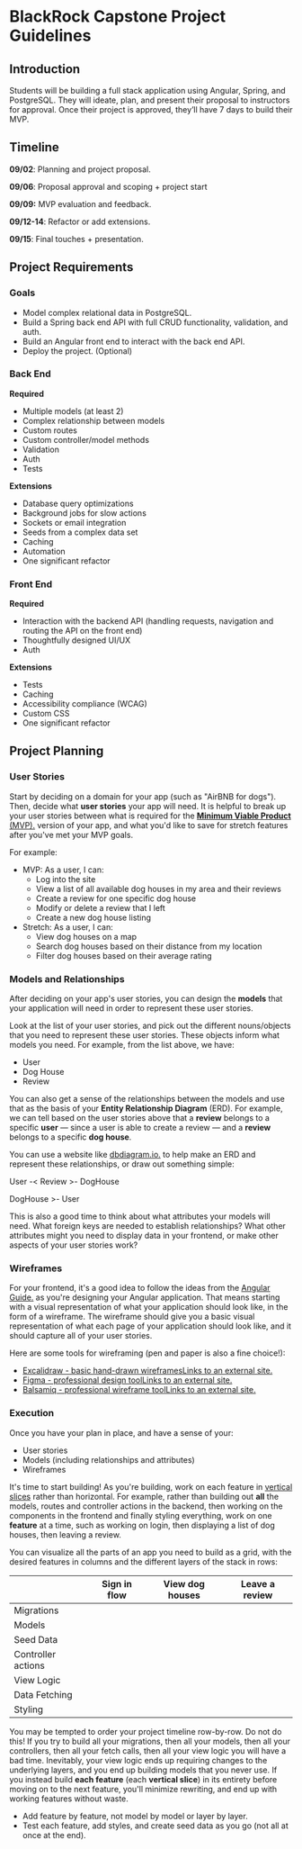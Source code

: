 # BlackRock Capstone Project Guidelines

## Introduction

Students will be building a full stack application using Angular, Spring, and
PostgreSQL. They will ideate, plan, and present their proposal to instructors
for approval. Once their project is approved, they’ll have 7 days to build their
MVP.

## Timeline

**09/02**: Planning and project proposal.

**09/06**: Proposal approval and scoping + project start

**09/09:** MVP evaluation and feedback.

**09/12-14**: Refactor or add extensions.

**09/15**: Final touches + presentation.

## Project Requirements

### Goals

- Model complex relational data in PostgreSQL.
- Build a Spring back end API with full CRUD functionality, validation, and
  auth.
- Build an Angular front end to interact with the back end API.
- Deploy the project. (Optional)

### Back End

**Required**

- Multiple models (at least 2)
- Complex relationship between models
- Custom routes
- Custom controller/model methods
- Validation
- Auth
- Tests

**Extensions**

- Database query optimizations
- Background jobs for slow actions
- Sockets or email integration
- Seeds from a complex data set
- Caching
- Automation
- One significant refactor

### Front End

**Required**

- Interaction with the backend API (handling requests, navigation and routing
  the API on the front end)
- Thoughtfully designed UI/UX
- Auth

**Extensions**

- Tests
- Caching
- Accessibility compliance (WCAG)
- Custom CSS
- One significant refactor

## Project Planning

### User Stories

Start by deciding on a domain for your app (such as "AirBNB for dogs"). Then,
decide what **user stories** your app will need. It is helpful to break up your
user stories between what is required for the
[**Minimum Viable Product** (MVP).](https://blog.crisp.se/2016/01/25/henrikkniberg/making-sense-of-mvp)
version of your app, and what you'd like to save for stretch features after
you've met your MVP goals.

For example:

- MVP: As a user, I can:
  - Log into the site
  - View a list of all available dog houses in my area and their reviews
  - Create a review for one specific dog house
  - Modify or delete a review that I left
  - Create a new dog house listing
- Stretch: As a user, I can:
  - View dog houses on a map
  - Search dog houses based on their distance from my location
  - Filter dog houses based on their average rating

### Models and Relationships

After deciding on your app's user stories, you can design the **models** that
your application will need in order to represent these user stories.

Look at the list of your user stories, and pick out the different nouns/objects
that you need to represent these user stories. These objects inform what models
you need. For example, from the list above, we have:

- User
- Dog House
- Review

You can also get a sense of the relationships between the models and use that as
the basis of your **Entity Relationship Diagram** (ERD). For example, we can
tell based on the user stories above that a **review** belongs to a specific
**user** — since a user is able to create a review — and a **review** belongs to
a specific **dog house**.

You can use a website like [dbdiagram.io.](https://dbdiagram.io/) to help make
an ERD and represent these relationships, or draw out something simple:

User -< Review >- DogHouse

DogHouse >- User

This is also a good time to think about what attributes your models will need.
What foreign keys are needed to establish relationships? What other attributes
might you need to display data in your frontend, or make other aspects of your
user stories work?

### Wireframes

For your frontend, it's a good idea to follow the ideas from the
[Angular Guide](https://angular.io/guide/)[.](https://reactjs.org/docs/thinking-in-react.html)
as you're designing your Angular application. That means starting with a visual
representation of what your application should look like, in the form of a
wireframe. The wireframe should give you a basic visual representation of what
each page of your application should look like, and it should capture all of
your user stories.

Here are some tools for wireframing (pen and paper is also a fine choice!):

- [Excalidraw - basic hand-drawn wireframesLinks to an external site.](https://excalidraw.com/)
- [Figma - professional design toolLinks to an external site.](https://www.figma.com/)
- [Balsamiq - professional wireframe toolLinks to an external site.](https://balsamiq.com/)

### **Execution**

Once you have your plan in place, and have a sense of your:

- User stories
- Models (including relationships and attributes)
- Wireframes

It's time to start building! As you're building, work on each feature in
[vertical slices](https://agileforall.com/vertical-slices-and-scale/) rather
than horizontal. For example, rather than building out **all** the models,
routes and controller actions in the backend, then working on the components in
the frontend and finally styling everything, work on one **feature** at a time,
such as working on login, then displaying a list of dog houses, then leaving a
review.

You can visualize all the parts of an app you need to build as a grid, with the
desired features in columns and the different layers of the stack in rows:

|                    | Sign in flow | View dog houses | Leave a review |
| ------------------ | ------------ | --------------- | -------------- |
| Migrations         |              |                 |                |
| Models             |              |                 |                |
| Seed Data          |              |                 |                |
| Controller actions |              |                 |                |
| View Logic         |              |                 |                |
| Data Fetching      |              |                 |                |
| Styling            |              |                 |                |

You may be tempted to order your project timeline row-by-row. Do not do this! If
you try to build all your migrations, then all your models, then all your
controllers, then all your fetch calls, then all your view logic you will have a
bad time. Inevitably, your view logic ends up requiring changes to the
underlying layers, and you end up building models that you never use. If you
instead build **each feature** (each **vertical slice**) in its entirety before
moving on to the next feature, you'll minimize rewriting, and end up with
working features without waste.

- Add feature by feature, not model by model or layer by layer.
- Test each feature, add styles, and create seed data as you go (not all at once
  at the end).
